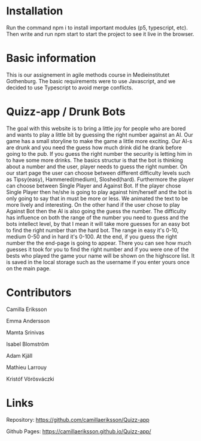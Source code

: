 # Installation
Run the command npm i to install important modules (p5, typescript, etc). Then write and run npm start to start the project to see it live in the browser.

# Basic information
This is our assignement in agile methods course in Medieinstitutet Gothenburg. The basic requirements were to use Javascript, and we decided to use Typescript to avoid merge conflicts.

# Quizz-app / Drunk Bots 
The goal with this website is to bring a little joy for people who are bored and wants to play a little bit by guessing the right number against an AI. Our game has a small storyline to make the game a little more exciting. Our AI-s are drunk and you need the guess how much drink did he drank before going to the pub. If you guess the right number the security is letting him in to have some more drinks. The basics structur is that the bot is thinking about a number and the user, player needs to guess the right number. On our start page the user can choose between different difficulty levels such as Tipsy(easy), Hammered(medium), Sloshed(hard). Furthermore the player can choose between Single Player and Against Bot. If the player chose Single Player then he/she is going to play against him/herself and the bot is only going to say that in must be more or less. We animated the text to be more lively and interesting. On the other hand if the user chose to play Against Bot then the AI is also going the guess the number. The difficulty has influence on both the range of the number you need to guess and the bots intellect level, by that I mean it will take more guesses for an easy bot to find the right number than the hard bot. The range in easy it's 0-10, medium 0-50 and in hard it's 0-100. At the end, if you guess the right number the the end-page is going to appear.  There you can see how much guesses it took for you to find the right number and if you were one of the bests who played the game your name will be shown on the highscore list. It is saved in the local storage such as the username if you enter yours once on the main page.

# Contributors


Camilla Eriksson 

Emma Andersson 

Mamta Srinivas 

Isabel Blomström 

Adam Kjäll 

Mathieu Larrouy 

Kristóf Vörösváczki 

# Links

Repository: https://github.com/camillaeriksson/Quizz-app

Github Pages: https://camillaeriksson.github.io/Quizz-app/